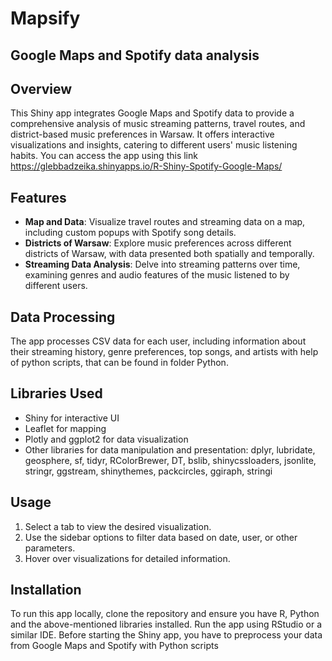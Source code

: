 # Mapsify

## Google Maps and Spotify data analysis

## Overview
This Shiny app integrates Google Maps and Spotify data to provide a comprehensive analysis of music streaming patterns, travel routes, and district-based music preferences in Warsaw. It offers interactive visualizations and insights, catering to different users' music listening habits. You can access the app using this link https://glebbadzeika.shinyapps.io/R-Shiny-Spotify-Google-Maps/

## Features
- **Map and Data**: Visualize travel routes and streaming data on a map, including custom popups with Spotify song details.
- **Districts of Warsaw**: Explore music preferences across different districts of Warsaw, with data presented both spatially and temporally.
- **Streaming Data Analysis**: Delve into streaming patterns over time, examining genres and audio features of the music listened to by different users.

## Data Processing
The app processes CSV data for each user, including information about their streaming history, genre preferences, top songs, and artists with help of python scripts, that can be found in folder Python. 

## Libraries Used
- Shiny for interactive UI
- Leaflet for mapping
- Plotly and ggplot2 for data visualization
- Other libraries for data manipulation and presentation: dplyr, lubridate, geosphere, sf, tidyr, RColorBrewer, DT, bslib, shinycssloaders, jsonlite, stringr, ggstream, shinythemes, packcircles, ggiraph, stringi

## Usage
1. Select a tab to view the desired visualization.
2. Use the sidebar options to filter data based on date, user, or other parameters.
3. Hover over visualizations for detailed information.

## Installation
To run this app locally, clone the repository and ensure you have R, Python and the above-mentioned libraries installed. Run the app using RStudio or a similar IDE. Before starting the Shiny app, you have to preprocess your data from Google Maps and Spotify with Python scripts


